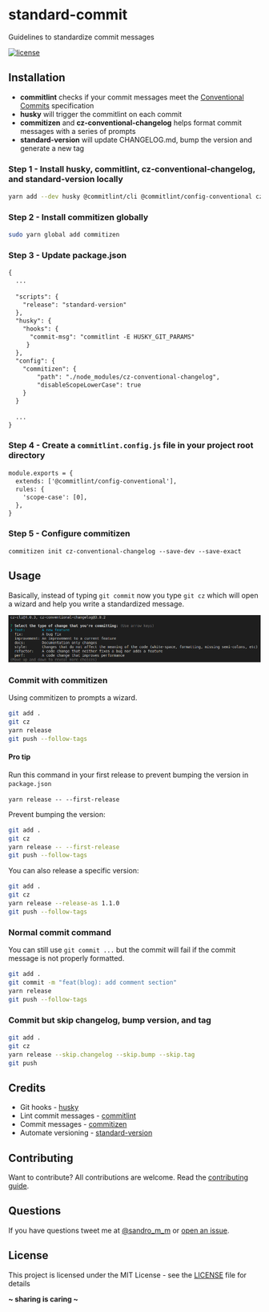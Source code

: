 # standard-commit

Guidelines to standardize commit messages

[![license](https://img.shields.io/badge/License-MIT-blue.svg?style=flat)](LICENSE)

## Installation

- **commitlint** checks if your commit messages meet the [Conventional Commits](https://conventionalcommits.org/) specification
- **husky** will trigger the commitlint on each commit
- **commitizen** and **cz-conventional-changelog** helps format commit messages with a series of prompts
- **standard-version** will update CHANGELOG.md, bump the version and generate a new tag

### Step 1 - Install husky, commitlint, cz-conventional-changelog, and standard-version locally

```sh
yarn add --dev husky @commitlint/cli @commitlint/config-conventional cz-conventional-changelog standard-version
```

### Step 2 - Install commitizen globally

```sh
sudo yarn global add commitizen
```

### Step 3 - Update package.json

```
{
  ...

  "scripts": {
    "release": "standard-version"
  },
  "husky": {
    "hooks": {
      "commit-msg": "commitlint -E HUSKY_GIT_PARAMS"
     }
  },
  "config": {
    "commitizen": {
        "path": "./node_modules/cz-conventional-changelog",
        "disableScopeLowerCase": true
    }
  }

  ...
}
```

### Step 4 - Create a `commitlint.config.js` file in your project root directory

```
module.exports = {
  extends: ['@commitlint/config-conventional'],
  rules: {
    'scope-case': [0],
  },
}
```

### Step 5 - Configure commitizen

`commitizen init cz-conventional-changelog --save-dev --save-exact`

## Usage

Basically, instead of typing `git commit` now you type `git cz` which will open a wizard and help you write a standardized message.

![Commitizen template](docs/img/commitizen_01.png)

### Commit with commitizen

Using commitizen to prompts a wizard.

```sh
git add .
git cz
yarn release
git push --follow-tags
```

#### Pro tip

Run this command in your first release to prevent bumping the version in `package.json`

`yarn release -- --first-release`

Prevent bumping the version:

```sh
git add .
git cz
yarn release -- --first-release
git push --follow-tags
```

You can also release a specific version:

```sh
git add .
git cz
yarn release --release-as 1.1.0
git push --follow-tags
```

### Normal commit command

You can still use `git commit ...` but the commit will fail if the commit message is not properly formatted.

```sh
git add .
git commit -m "feat(blog): add comment section"
yarn release
git push --follow-tags
```

### Commit but skip changelog, bump version, and tag

```sh
git add .
git cz
yarn release --skip.changelog --skip.bump --skip.tag
git push
```

## Credits

- Git hooks - [husky](https://github.com/typicode/husky)
- Lint commit messages - [commitlint](https://github.com/conventional-changelog/commitlint)
- Commit messages - [commitizen](https://github.com/commitizen/cz-cli)
- Automate versioning - [standard-version](https://github.com/conventional-changelog/standard-version)

## Contributing

Want to contribute? All contributions are welcome. Read the [contributing guide](CONTRIBUTING.md).

## Questions

If you have questions tweet me at [@sandro_m_m](https://twitter.com/sandro_m_m) or [open an issue](../../issues/new).

## License

This project is licensed under the MIT License - see the [LICENSE](LICENSE) file for details

**~ sharing is caring ~**
